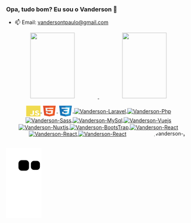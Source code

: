 ### Opa, tudo bom? Eu sou o Vanderson 👋

- 📫 Email: vandersontpaulo@gmail.com

<div align="center">
    <a href="https://github.com/VandersonT">
    <img height="180em" width="49%" src="https://github-readme-stats.vercel.app/api?username=VandersonT&show_icons=true&theme=algolia&include_all_commits=true&count_private=true"/>
    <img height="180em" width="49%" src="https://github-readme-stats.vercel.app/api/top-langs/?username=VandersonT&layout=compact&langs_count=7&theme=nightowl"/>
</div>
  
<div style="display: inline_block" align="center"><br>
    <img align="center" alt="Vanderson-Js" height="30" width="40" src="https://raw.githubusercontent.com/devicons/devicon/master/icons/javascript/javascript-plain.svg">
    <img align="center" alt="Vanderson-HTML" height="30" width="40" src="https://raw.githubusercontent.com/devicons/devicon/master/icons/html5/html5-original.svg">
    <img align="center" alt="Vanderson-CSS" height="30" width="40" src="https://raw.githubusercontent.com/devicons/devicon/master/icons/css3/css3-original.svg">
    <img align="center" alt="Vanderson-Laravel" height="30" width="40" src="https://cdn.jsdelivr.net/gh/devicons/devicon/icons/laravel/laravel-plain.svg">
    <img align="center" alt="Vanderson-Php" height="30" width="40" src="https://cdn.jsdelivr.net/gh/devicons/devicon/icons/php/php-original.svg">
    <img align="center" alt="Vanderson-Sass" height="30" width="40" src="https://cdn.jsdelivr.net/gh/devicons/devicon/icons/sass/sass-original.svg">
    <img align="center" alt="Vanderson-MySql" height="30" width="40" src="https://cdn.jsdelivr.net/gh/devicons/devicon/icons/mysql/mysql-original.svg">
    <img align="center" alt="Vanderson-Vuejs" height="30" width="40" src="https://cdn.jsdelivr.net/gh/devicons/devicon/icons/vuejs/vuejs-original.svg">
    <img align="center" alt="Vanderson-Nuxtjs" height="30" width="40" src="https://cdn.jsdelivr.net/gh/devicons/devicon/icons/nuxtjs/nuxtjs-original-wordmark.svg">
    <img align="center" alt="Vanderson-BootsTrap" height="30" width="40" src="https://cdn.jsdelivr.net/gh/devicons/devicon/icons/bootstrap/bootstrap-plain.svg">
      <img align="center" alt="Vanderson-React" height="30" width="40" src="https://cdn.jsdelivr.net/gh/devicons/devicon/icons/react/react-original.svg">
      <img align="center" alt="Vanderson-React" height="30" width="40" src="https://cdn.jsdelivr.net/gh/devicons/devicon/icons/typescript/typescript-original.svg">
      <img align="center" alt="Vanderson-React" height="30" width="40" src="https://cdn.jsdelivr.net/gh/devicons/devicon/icons/tailwindcss/tailwindcss-plain.svg">
      <img align="right" alt="Vanderson-pic" height="150" style="border-radius:50px;" src="https://raw.githubusercontent.com/josepholiveira/josepholiveira/master/images/illustration.png">
</div>
  
  ##

![Snake animation](https://github.com/VandersonT/VandersonT/blob/output/github-contribution-grid-snake.svg)
